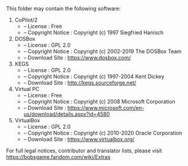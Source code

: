 ﻿This folder may contain the following software:

1. CoPilot/2
   - – License : Free
   - – Copyright Notice : Copyright (c) 1997 Siegfried Hanisch
2. DOSBox
   - – License : GPL 2.0
   - – Copyright Notice : Copyright (c) 2002-2019 The DOSBox Team
   - – Download Site : https://www.dosbox.com/
3. KEGS
   - – License : GPL 2.0
   - – Copyright Notice : Copyright (c) 1997-2004 Kent Dickey
   - – Download Site : http://kegs.sourceforge.net/
4. Virtual PC
   - – License : Free
   - – Copyright Notice : Copyright (c) 2008 Microsoft Corporation
   - – Download Site : https://www.microsoft.com/en-us/download/details.aspx?id=4580
5. VirtualBox
   - – License : GPL 2.0
   - – Copyright Notice : Copyright (c) 2010-2020 Oracle Corporation
   - – Download Site : https://www.virtualbox.org/

For full legal notices, contributor and translator lists, please visit https://bobsgame.fandom.com/wiki/Extras
